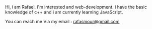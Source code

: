 Hi, i am Rafael.
i'm interested and web-development.
i have the basic knowledge of c++ and i am currently learning JavaScript.


You can reach me Via my email : rafasmour@gmail.com
